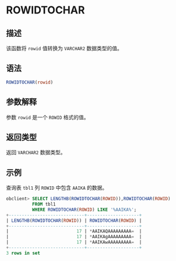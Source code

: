 ROWIDTOCHAR 
================================



描述 
-----------------------

该函数将 `rowid` 值转换为 `VARCHAR2` 数据类型的值。

语法 
-----------------------

```sql
ROWIDTOCHAR(rowid)
```



参数解释 
-------------------------

参数 `rowid` 是一个 `ROWID` 格式的值。

返回类型 
-------------------------

返回 `VARCHAR2` 数据类型。

示例 
-----------------------

查询表 `tbl1` 列 `ROWID` 中包含 `AAIKA` 的数据。

```sql
obclient> SELECT LENGTHB(ROWIDTOCHAR(ROWID)),ROWIDTOCHAR(ROWID)
          FROM tbl1
          WHERE ROWIDTOCHAR(ROWID) LIKE '%AAIKA%';
+-----------------------------+--------------------+
| LENGTHB(ROWIDTOCHAR(ROWID)) | ROWIDTOCHAR(ROWID) |
+-----------------------------+--------------------+
|                          17 | *AAIKAQAAAAAAAAA=  |
|                          17 | *AAIKAgAAAAAAAAA=  |
|                          17 | *AAIKAwAAAAAAAAA=  |
+-----------------------------+--------------------+
3 rows in set
```


